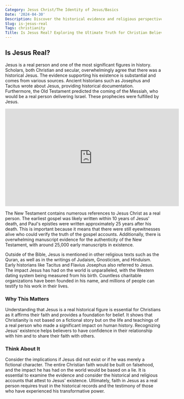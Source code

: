 ```yaml
---
Category: Jesus Christ/The Identity of Jesus/Basics
Date: '2024-04-30'
Description: Discover the historical evidence and religious perspectives surrounding the question of Jesus' existence in this thought-provoking article. Explore the debate on whether Jesus was a real historical figure.
Slug: is-jesus-real
Tags: christianity
Title: Is Jesus Real? Exploring the Ultimate Truth for Christian Believers
---
```


## Is Jesus Real?

Jesus is a real person and one of the most significant figures in history. Scholars, both Christian and secular, overwhelmingly agree that there was a historical Jesus. The evidence supporting his existence is substantial and comes from various sources. Ancient historians such as Josephus and Tacitus wrote about Jesus, providing historical documentation. Furthermore, the Old Testament predicted the coming of the Messiah, who would be a real person delivering Israel. These prophecies were fulfilled by Jesus.


<iframe width="560" height="315" src="https://www.youtube.com/embed/5Xwc_E_q3oQ" frameborder="0" allow="autoplay; encrypted-media" allowfullscreen></iframe>


The New Testament contains numerous references to Jesus Christ as a real person. The earliest gospel was likely written within 10 years of Jesus' death, and Paul's epistles were written approximately 25 years after his death. This is important because it means that there were still eyewitnesses alive who could verify the truth of the gospel accounts. Additionally, there is overwhelming manuscript evidence for the authenticity of the New Testament, with around 25,000 early manuscripts in existence.

Outside of the Bible, Jesus is mentioned in other religious texts such as the Quran, as well as in the writings of Judaism, Gnosticism, and Hinduism. Early historians like Tacitus and Flavius Josephus also referred to Jesus. The impact Jesus has had on the world is unparalleled, with the Western dating system being measured from his birth. Countless charitable organizations have been founded in his name, and millions of people can testify to his work in their lives.

### Why This Matters

Understanding that Jesus is a real historical figure is essential for Christians as it affirms their faith and provides a foundation for belief. It shows that Christianity is not based on a fictional story but on the life and teachings of a real person who made a significant impact on human history. Recognizing Jesus' existence helps believers to have confidence in their relationship with him and to share their faith with others.

### Think About It

Consider the implications if Jesus did not exist or if he was merely a fictional character. The entire Christian faith would be built on falsehood, and the impact he has had on the world would be based on a lie. It is essential to examine the evidence and consider the historical and religious accounts that attest to Jesus' existence. Ultimately, faith in Jesus as a real person requires trust in the historical records and the testimony of those who have experienced his transformative power.